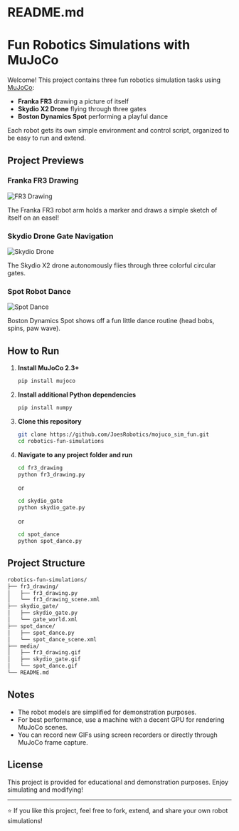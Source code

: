 # README.md

# Fun Robotics Simulations with MuJoCo

Welcome! This project contains three fun robotics simulation tasks using [MuJoCo](https://mujoco.org/):
- **Franka FR3** drawing a picture of itself
- **Skydio X2 Drone** flying through three gates
- **Boston Dynamics Spot** performing a playful dance

Each robot gets its own simple environment and control script, organized to be easy to run and extend.

## Project Previews

### Franka FR3 Drawing
![FR3 Drawing](media/fr3_drawing.gif)

The Franka FR3 robot arm holds a marker and draws a simple sketch of itself on an easel!

### Skydio Drone Gate Navigation
![Skydio Drone](media/skydio_gate.gif)

The Skydio X2 drone autonomously flies through three colorful circular gates.

### Spot Robot Dance
![Spot Dance](media/spot_dance.gif)

Boston Dynamics Spot shows off a fun little dance routine (head bobs, spins, paw wave).

## How to Run

1. **Install MuJoCo 2.3+**
   ```bash
   pip install mujoco
   ```

2. **Install additional Python dependencies**
   ```bash
   pip install numpy
   ```

3. **Clone this repository**
   ```bash
   git clone https://github.com/JoesRobotics/mojuco_sim_fun.git
   cd robotics-fun-simulations
   ```

4. **Navigate to any project folder and run**
   ```bash
   cd fr3_drawing
   python fr3_drawing.py
   ```
   or
   ```bash
   cd skydio_gate
   python skydio_gate.py
   ```
   or
   ```bash
   cd spot_dance
   python spot_dance.py
   ```

## Project Structure

```bash
robotics-fun-simulations/
├── fr3_drawing/
│   ├── fr3_drawing.py
│   └── fr3_drawing_scene.xml
├── skydio_gate/
│   ├── skydio_gate.py
│   └── gate_world.xml
├── spot_dance/
│   ├── spot_dance.py
│   └── spot_dance_scene.xml
├── media/
│   ├── fr3_drawing.gif
│   ├── skydio_gate.gif
│   └── spot_dance.gif
└── README.md
```

## Notes
- The robot models are simplified for demonstration purposes.
- For best performance, use a machine with a decent GPU for rendering MuJoCo scenes.
- You can record new GIFs using screen recorders or directly through MuJoCo frame capture.

## License
This project is provided for educational and demonstration purposes. Enjoy simulating and modifying!

---

⭐ If you like this project, feel free to fork, extend, and share your own robot simulations!
